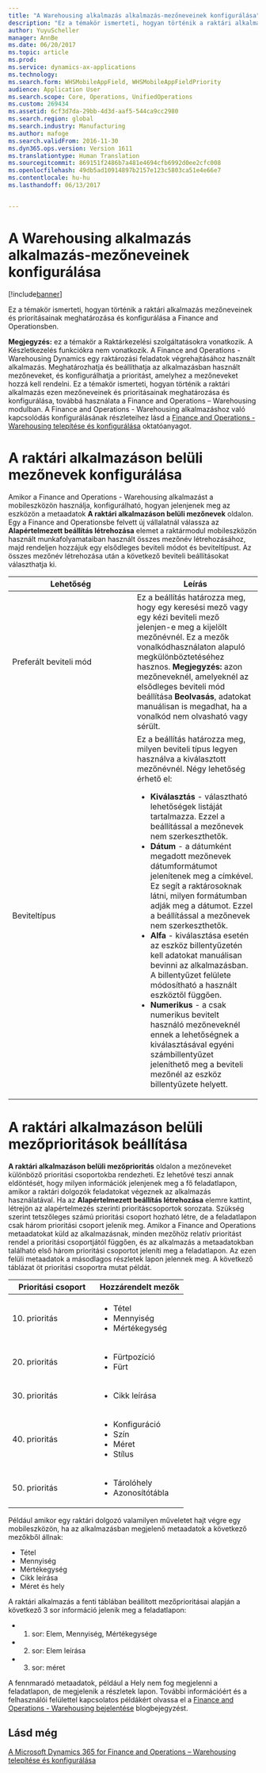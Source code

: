 ```yaml
---
title: "A Warehousing alkalmazás alkalmazás-mezőneveinek konfigurálása"
description: "Ez a témakör ismerteti, hogyan történik a raktári alkalmazás mezőneveinek és prioritásainak meghatározása és konfigurálása a Finance and Operationsben."
author: YuyuScheller
manager: AnnBe
ms.date: 06/20/2017
ms.topic: article
ms.prod: 
ms.service: dynamics-ax-applications
ms.technology: 
ms.search.form: WHSMobileAppField, WHSMobileAppFieldPriority
audience: Application User
ms.search.scope: Core, Operations, UnifiedOperations
ms.custom: 269434
ms.assetid: 6cf3d7da-29bb-4d3d-aaf5-544ca9cc2980
ms.search.region: global
ms.search.industry: Manufacturing
ms.author: mafoge
ms.search.validFrom: 2016-11-30
ms.dyn365.ops.version: Version 1611
ms.translationtype: Human Translation
ms.sourcegitcommit: 869151f2486b7a481e4694cfb6992d0ee2cfc008
ms.openlocfilehash: 49db5ad10914897b2157e123c5803ca51e4e66e7
ms.contentlocale: hu-hu
ms.lasthandoff: 06/13/2017


---
```


# <a name="configure-app-field-names-in-warehousing-app"></a>A Warehousing alkalmazás alkalmazás-mezőneveinek konfigurálása

[!include[banner](../includes/banner.md)]


Ez a témakör ismerteti, hogyan történik a raktári alkalmazás mezőneveinek és prioritásainak meghatározása és konfigurálása a Finance and Operationsben. 

**Megjegyzés:** ez a témakör a Raktárkezelési szolgáltatásokra vonatkozik. A Készletkezelés funkciókra nem vonatkozik. A Finance and Operations - Warehousing Dynamics egy raktározási feladatok végrehajtásához használt alkalmazás. Meghatározhatja és beállíthatja az alkalmazásban használt mezőneveket, és konfigurálhatja a prioritást, amelyhez a mezőneveket hozzá kell rendelni. Ez a témakör ismerteti, hogyan történik a raktári alkalmazás ezen mezőneveinek és prioritásainak meghatározása és konfigurálása, továbbá használata a Finance and Operations – Warehousing modulban. A Finance and Operations - Warehousing alkalmazáshoz való kapcsolódás konfigurálásának részleteihez lásd a [Finance and Operations - Warehousing telepítése és konfigurálása](install-configure-warehousing-app.md) oktatóanyagot.

<a name="configure-warehouse-app-field-names"></a>A raktári alkalmazáson belüli mezőnevek konfigurálása
===================================

Amikor a Finance and Operations - Warehousing alkalmazást a mobileszközön használja, konfigurálható, hogyan jelenjenek meg az eszközön a metaadatok **A raktári alkalmazáson belüli mezőnevek** oldalon. Egy a Finance and Operationsbe felvett új vállalatnál válassza az **Alapértelmezett beállítás létrehozása** elemet a raktármodul mobileszközön használt munkafolyamataiban használt összes mezőnév létrehozásához, majd rendeljen hozzájuk egy elsődleges beviteli módot és beviteltípust. Az összes mezőnév létrehozása után a következő beviteli beállításokat választhatja ki.

<table>
<colgroup>
<col width="50%" />
<col width="50%" />
</colgroup>
<thead>
<tr class="header">
<th>Lehetőség</th>
<th>Leírás</th>
</tr>
</thead>
<tbody>
<tr class="odd">
<td>Preferált beviteli mód</td>
<td>Ez a beállítás határozza meg, hogy egy keresési mező vagy egy kézi beviteli mező jelenjen-e meg a kijelölt mezőnévnél. Ez a mezők vonalkódhasználaton alapuló megkülönböztetéséhez hasznos. <strong>Megjegyzés:</strong> azon mezőneveknél, amelyeknél az elsődleges beviteli mód beállítása <strong>Beolvasás</strong>, adatokat manuálisan is megadhat, ha a vonalkód nem olvasható vagy sérült.</td>
</tr>
<tr class="even">
<td>Beviteltípus</td>
<td>Ez a beállítás határozza meg, milyen beviteli típus legyen használva a kiválasztott mezőnévnél. Négy lehetőség érhető el:
<ul>
<li><strong>Kiválasztás</strong> - választható lehetőségek listáját tartalmazza. Ezzel a beállítással a mezőnevek nem szerkeszthetők.</li>
<li><strong>Dátum</strong> - a dátumként megadott mezőnevek dátumformátumot jelenítenek meg a címkével. Ez segít a raktárosoknak látni, milyen formátumban adják meg a dátumot. Ezzel a beállítással a mezőnevek nem szerkeszthetők.</li>
<li><strong>Alfa</strong> - kiválasztása esetén az eszköz billentyűzetén kell adatokat manuálisan bevinni az alkalmazásban. A billentyűzet felülete módosítható a használt eszköztől függően.</li>
<li><strong>Numerikus</strong> - a csak numerikus bevitelt használó mezőneveknél ennek a lehetőségnek a kiválasztásával egyéni számbillentyűzet jeleníthető meg a beviteli mezőnél az eszköz billentyűzete helyett.</li>
</ul></td>
</tr>
</tbody>
</table>

<a name="configure-warehouse-app-field-priority"></a>A raktári alkalmazáson belüli mezőprioritások beállítása
======================================

**A raktári alkalmazáson belüli mezőprioritás** oldalon a mezőneveket különböző prioritási csoportokba rendezheti. Ez lehetővé teszi annak eldöntését, hogy milyen információk jelenjenek meg a fő feladatlapon, amikor a raktári dolgozók feladatokat végeznek az alkalmazás használatával. Ha az **Alapértelmezett beállítás létrehozása** elemre kattint, létrejön az alapértelmezés szerinti prioritáscsoportok sorozata. Szükség szerint tetszőleges számú prioritási csoport hozható létre, de a feladatlapon csak három prioritási csoport jelenik meg. Amikor a Finance and Operations metaadatokat küld az alkalmazásnak, minden mezőhöz relatív prioritást rendel a prioritási csoportjától függően, és az alkalmazás a metaadatokban található első három prioritási csoportot jeleníti meg a feladatlapon. Az ezen felüli metaadatok a másodlagos részletek lapon jelennek meg. A következő táblázat öt prioritási csoportra mutat példát.

<table>
<colgroup>
<col width="50%" />
<col width="50%" />
</colgroup>
<thead>
<tr class="header">
<th>Prioritási csoport</th>
<th>Hozzárendelt mezők</th>
</tr>
</thead>
<tbody>
<tr class="odd">
<td> 10. prioritás</td>
<td><ul>
<li>Tétel</li>
<li>Mennyiség</li>
<li>Mértékegység</li>
</ul></td>
</tr>
<tr class="even">
<td> 20. prioritás</td>
<td><ul>
<li>Fürtpozíció</li>
<li>Fürt</li>
</ul></td>
</tr>
<tr class="odd">
<td> 30. prioritás</td>
<td><ul>
<li>Cikk leírása</li>
</ul></td>
</tr>
<tr class="even">
<td> 40. prioritás</td>
<td><ul>
<li>Konfiguráció</li>
<li>Szín</li>
<li>Méret</li>
<li>Stílus</li>
</ul></td>
</tr>
<tr class="odd">
<td> 50. prioritás</td>
<td><ul>
<li>Tárolóhely</li>
<li>Azonosítótábla</li>
</ul></td>
</tr>
</tbody>
</table>

Például amikor egy raktári dolgozó valamilyen műveletet hajt végre egy mobileszközön, ha az alkalmazásban megjelenő metaadatok a következő mezőkből állnak:

-   Tétel
-   Mennyiség
-   Mértékegység
-   Cikk leírása
-   Méret és hely

A raktári alkalmazás a fenti táblában beállított mezőprioritásai alapján a következő 3 sor információ jelenik meg a feladatlapon:

-   1. sor: Elem, Mennyiség, Mértékegysége
-   2. sor: Elem leírása
-   3. sor: méret

A fennmaradó metaadatok, például a Hely nem fog megjelenni a feladatlapon, de megjelenik a részletek lapon. További információért és a felhasználói felülettel kapcsolatos példákért olvassa el a [Finance and Operations - Warehousing bejelentése](https://blogs.msdn.microsoft.com/dynamicsaxscm/2017/01/20/announcing-dynamics-365-for-operations-warehousing/) blogbejegyzést.

<a name="see-also"></a>Lásd még
--------

[A Microsoft Dynamics 365 for Finance and Operations – Warehousing telepítése és konfigurálása](install-configure-warehousing-app.md)




